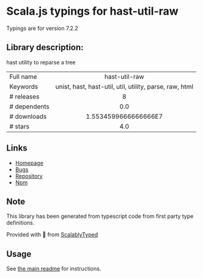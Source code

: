 
# Scala.js typings for hast-util-raw

Typings are for version 7.2.2

## Library description:
hast utility to reparse a tree

|                    |                 |
| ------------------ | :-------------: |
| Full name          | hast-util-raw |
| Keywords           | unist, hast, hast-util, util, utility, parse, raw, html |
| # releases         | 8 |
| # dependents       | 0.0 |
| # downloads        | 1.5534599666666666E7 |
| # stars            | 4.0 |

## Links
- [Homepage](https://github.com/syntax-tree/hast-util-raw#readme)
- [Bugs](https://github.com/syntax-tree/hast-util-raw/issues)
- [Repository](https://github.com/syntax-tree/hast-util-raw)
- [Npm](https://www.npmjs.com/package/hast-util-raw)
    


## Note
This library has been generated from typescript code from first party type definitions.

Provided with :purple_heart: from [ScalablyTyped](https://github.com/oyvindberg/ScalablyTyped)

## Usage
See [the main readme](../../readme.md) for instructions.


